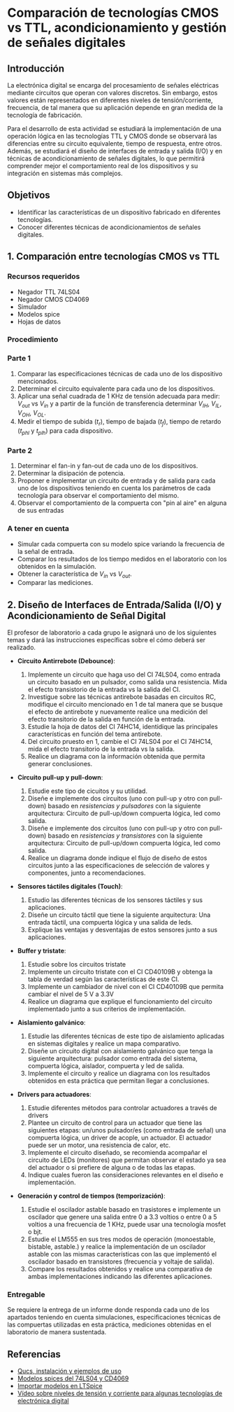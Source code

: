 # Comparación de tecnologías CMOS vs TTL, acondicionamiento y gestión de señales digitales

## Introducción

La electrónica digital se encarga del procesamiento de señales eléctricas
mediante circuitos que operan con valores discretos. Sin embargo, estos valores
están representados en diferentes niveles de tensión/corriente, frecuencia, de tal
manera que su aplicación depende en gran medida de la tecnología de fabricación.

Para el desarrollo de esta actividad se estudiará la implementación de una operación
lógica en las tecnologías TTL y CMOS donde se observará las diferencias entre 
su circuito equivalente, tiempo de respuesta, entre otros. Además, se
estudiará el diseño de interfaces de entrada y salida (I/O) y en técnicas
de acondicionamiento de señales digitales, lo que permitirá comprender mejor el
comportamiento real de los dispositivos y su integración en sistemas más
complejos.



## Objetivos

* Identificar las características de un dispositivo fabricado en diferentes tecnologías.
* Conocer diferentes técnicas de acondicionamientos de señales digitales.

## 1. Comparación entre tecnologías CMOS vs TTL

### Recursos requeridos

* Negador TTL 74LS04
* Negador CMOS CD4069
* Simulador
* Modelos spice
* Hojas de datos

### Procedimiento

### Parte 1

1. Comparar las especificaciones técnicas de cada uno de los dispositivo mencionados.
2. Determinar el circuito equivalente para cada uno de los dispositivos.
3. Aplicar una señal cuadrada de 1 KHz de tensión adecuada para medir: $V_{out}$ vs $V_{in}$ y a partir de la función de transferencia determinar
   $V_{IH}$, $V_{IL}$, $V_{OH}$, $V_{OL}$.
4. Medir el tiempo de subida ($t_r$), tiempo de bajada ($t_f$), tiempo de retardo ($t_{phl}$ y $t_{plh}$) para cada dispositivo.

### Parte 2

1. Determinar el fan-in y fan-out de cada uno de los dispositivos.
2. Determinar la disipación de potencia.
3. Proponer e implementar un circuito de entrada y de salida para cada uno de los dispositivos teniendo en cuenta los parámetros de cada tecnología para observar el comportamiento del mismo.
4. Observar el comportamiento de la compuerta con "pin al aire" en alguna de sus entradas

### A tener en cuenta

* Simular cada compuerta con su modelo spice variando la frecuencia de la señal de entrada.
* Comparar los resultados de los tiempo medidos en el laboratorio con los obtenidos en la simulación.
* Obtener la característica de $V_{in}$ vs $V_{out}$.
* Comparar las mediciones.

## 2. Diseño de Interfaces de Entrada/Salida (I/O) y Acondicionamiento de Señal Digital

El profesor de laboratorio a cada grupo le asignará uno de los siguientes temas
y dará las instrucciones específicas sobre el cómo deberá ser realizado.

* **Circuito Antirrebote (Debounce)**:
  1. Implemente un circuito que haga uso del CI 74LS04, como entrada un circuito
  basado en un pulsador, como salida una resistencia. Mida el efecto transistorio
  de la entrada vs la salida del CI.
  2. Investigue sobre las técnicas antirebote basadas en circuitos RC,
     modifique el circuito mencionado en 1 de tal manera que se busque el
  efecto de antirebote y nuevamente realice una medición del efecto transitorio
  de la salida en función de la entrada.
  4. Estudie la hoja de datos del CI 74HC14, identidique las principales características
  en función del tema antirebote.
  4. Del circuito pruesto en 1, cambie el CI 74LS04 por el CI 74HC14, mida el efecto
  transitorio de la entrada vs la salida.
  5. Realice un diagrama con la información obtenida que permita generar conclusiones.

* **Circuito pull-up y pull-down**:
  1. Estudie este tipo de cicuitos y su utilidad.
  2. Diseñe e implemente dos circuitos (uno con pull-up y otro con pull-down) basado en *resistencias y pulsadores* con la siguiente
  arquitectura: Circuito de pull-up/down compuerta lógica, led como salida.
  3. Diseñe e implemente dos circuitos (uno con pull-up y otro con pull-down) basado en *resistencias y transistores* con la siguiente
  arquitectura: Circuito de pull-up/down compuerta lógica, led como salida.
  4. Realice un diagrama donde indique el flujo de diseño de estos circuitos junto
  a las especificaciones de selección de valores y componentes, junto a recomendaciones.

* **Sensores táctiles digitales (Touch)**:
  1. Estudio las diferentes técnicas de los sensores táctiles y sus aplicaciones.
  2. Diseñe un circuito táctil que tiene la siguiente arquitectura:
  Una entrada táctil, una compuerta lógica y una salida de leds.
  3. Explique las ventajas y desventajas de estos sensores junto a sus aplicaciones.

* **Buffer y tristate**:
  1. Estudie sobre los circuitos tristate
  2. Implemente un circuito tristate con el CI CD40109B y obtenga la tabla de verdad según las 
  características de este CI.
  3. Implemente un cambiador de nivel con el CI CD40109B que permita cambiar el nivel de 5 V a 3.3V
  4. Realice un diagrama que explique el funcionamiento del circuito implementado junto a sus criterios
  de implementación.

* **Aislamiento galvánico**:
  1. Estudie las diferentes técnicas de este tipo de aislamiento aplicadas en
  sistemas digitales y realice un mapa comparativo.
  2. Diseñe un circuito digital con aislamiento galvánico que tenga la siguiente
  arquitectura: pulsador como entrada del sistema, compuerta lógica, aislador,
  compuerta y led de salida.
  3. Implemente el circuito y realice un diagrama con los resultados obtenidos
  en esta práctica que permitan llegar a conclusiones.

* **Drivers para actuadores**:
  1. Estudie diferentes métodos para controlar actuadores a través de drivers
  2. Plantee un circuito de control para un actuador que tiene las siguientes etapas:
  un/unos pulsador/es (como entrada de señal) una compuerta lógica, un driver de acople, un actuador.
  El actuador puede ser un motor, una resistencia de calor, etc.
  3. Implemente el circuito diseñado, se recomienda acompañar el  circuito de
     LEDs (monitores) que permitan observar el estado ya sea del actuador o si
  prefiere de alguna o de todas las etapas.
  4. Indique cuales fueron las consideraciones relevantes en el diseño e implementación.

* **Generación y control de tiempos (temporización)**:
  1. Estudie el oscilador astable basado en trasistores e implemente un
  oscilador que genere una salida entre 0 a 3.3 voltios o entre 0 a 5 voltios a
  una frecuencia de 1 KHz, puede usar una tecnología mosfet o bjt.
  2. Estudie el LM555 en sus tres modos de operación (monoestable, bistable,
     astable.) y realice la implementación de un oscilador astable con las
  mismas características con las que implementó el oscilador basado en
  transistores (frecuencia y voltaje de salida).
  3. Compare los resultados obtenidos y realice una comparativa de ambas
  implementaciones indicando las diferentes aplicaciones.

### Entregable

Se requiere la entrega de un informe donde responda cada uno de los apartados
teniendo en cuenta simulaciones, especificaciones técnicas de las compuertas
utilizadas en esta práctica, mediciones obtenidas en el laboratorio de manera
sustentada.


## Referencias

* [Qucs, instalación y ejemplos de uso](https://github.com/johnnycubides/qucs-tutorial-examples)
* [Modelos spices del 74LS04 y CD4069](./spice/)
* [Importar modelos en LTSpice](./spice/LTSpice.md)
* [Vídeo sobre niveles de tensión y corriente para algunas tecnologías de electrónica digital](https://www.youtube.com/watch?v=wCQ2D2S836I)
